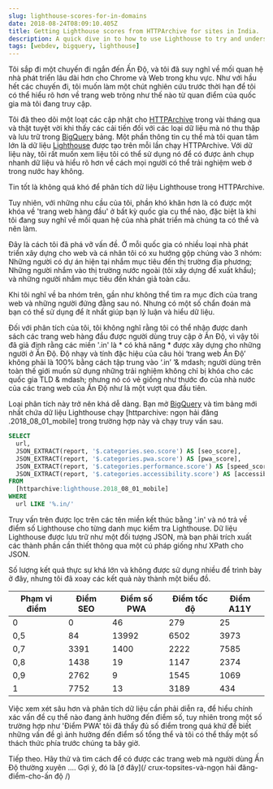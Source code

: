 ```yaml
---
slug: lighthouse-scores-for-in-domains
date: 2018-08-24T08:09:10.405Z
title: Getting Lighthouse scores from HTTPArchive for sites in India.
description: A quick dive in to how to use Lighthouse to try and understand how users in a country might experience the web.
tags: [webdev, bigquery, lighthouse]
---
```



Tôi sắp đi một chuyến đi ngắn đến Ấn Độ, và tôi đã suy nghĩ về mối quan hệ nhà phát triển lâu dài hơn cho Chrome và Web trong khu vực. Như với hầu hết các chuyến đi, tôi muốn làm một chút nghiên cứu trước thời hạn để tôi có thể hiểu rõ hơn về trang web trông như thế nào từ quan điểm của quốc gia mà tôi đang truy cập.

Tôi đã theo dõi một loạt các cập nhật cho [HTTPArchive](https://httparchive.org/) trong vài tháng qua và thật tuyệt vời khi thấy các cải tiến đối với các loại dữ liệu mà nó thu thập và lưu trữ trong [ BigQuery](https://github.com/HTTPArchive/legacy.httparchive.org/blob/master/docs/bigquery-gettingstarted.md) bảng. Một phần thông tin cụ thể mà tôi quan tâm lớn là dữ liệu [Lighthouse](https://developers.google.com/web/tools/lighthouse/) được tạo trên mỗi lần chạy HTTPArchive. Với dữ liệu này, tôi rất muốn xem liệu tôi có thể sử dụng nó để có được ảnh chụp nhanh dữ liệu và hiểu rõ hơn về cách mọi người có thể trải nghiệm web ở trong nước hay không.

Tin tốt là không quá khó để phân tích dữ liệu Lighthouse trong HTTPArchive.

Tuy nhiên, với những nhu cầu của tôi, phần khó khăn hơn là có được một khóa về 'trang web hàng đầu' ở bất kỳ quốc gia cụ thể nào, đặc biệt là khi tôi đang suy nghĩ về mối quan hệ của nhà phát triển mà chúng ta có thể và nên làm.

Đây là cách tôi đã phá vỡ vấn đề. Ở mỗi quốc gia có nhiều loại nhà phát triển xây dựng cho web và cá nhân tôi có xu hướng gộp chúng vào 3 nhóm: Những người có dự án hiện tại nhắm mục tiêu đến thị trường địa phương; Những người nhắm vào thị trường nước ngoài (tôi xây dựng để xuất khẩu); và những người nhắm mục tiêu đến khán giả toàn cầu.

Khi tôi nghĩ về ba nhóm trên, gần như không thể tìm ra mục đích của trang web và những người đứng đằng sau nó. Nhưng có một số chẩn đoán mà bạn có thể sử dụng để ít nhất giúp bạn lý luận và hiểu dữ liệu.

Đối với phân tích của tôi, tôi không nghĩ rằng tôi có thể nhận được danh sách các trang web hàng đầu được người dùng truy cập ở Ấn Độ, vì vậy tôi đã giả định rằng các miền '.in' là * có khả năng * được xây dựng cho những người ở Ấn Độ. Độ nhạy và tính đặc hiệu của câu hỏi ‘trang web Ấn Độ’ không phải là 100% bằng cách tập trung vào ‘.in’ ’& mdash; người dùng trên toàn thế giới muốn sử dụng những trải nghiệm không chỉ bị khóa cho các quốc gia TLD & mdash; nhưng nó có vẻ giống như thước đo của nhà nước của các trang web của Ấn Độ như là một vượt qua đầu tiên.

Loại phân tích này trở nên khá dễ dàng. Bạn mở [BigQuery](https://github.com/HTTPArchive/legacy.httparchive.org/blob/master/docs/bigquery-gettingstarted.md) và tìm bảng mới nhất chứa dữ liệu Lighthouse chạy [httparchive: ngọn hải đăng .2018_08_01_mobile] trong trường hợp này và chạy truy vấn sau.


```sql
SELECT
  url,
  JSON_EXTRACT(report, '$.categories.seo.score') AS [seo_score],
  JSON_EXTRACT(report, '$.categories.pwa.score') AS [pwa_score],
  JSON_EXTRACT(report, '$.categories.performance.score') AS [speed_score],
  JSON_EXTRACT(report, '$.categories.accessibility.score') AS [accessibility_score]
FROM
  [httparchive:lighthouse.2018_08_01_mobile]
WHERE
  url LIKE '%.in/'
```


Truy vấn trên được lọc trên các tên miền kết thúc bằng '.in' và nó trả về điểm số Lighthouse cho từng danh mục kiểm tra Lighthouse. Dữ liệu Lighthouse được lưu trữ như một đối tượng JSON, mà bạn phải trích xuất các thành phần cần thiết thông qua một cú pháp giống như XPath cho JSON.

Số lượng kết quả thực sự khá lớn và không được sử dụng nhiều để trình bày ở đây, nhưng tôi đã xoay các kết quả này thành một biểu đồ.

<table><thead><th> Phạm vi điểm </th><th> Điểm SEO </th><th> Điểm số PWA </th><th> Điểm tốc độ </th><th> Điểm A11Y </th></thead><tbody><tr><td> 0 </td><td> 0 </td><td> 46 </td><td> 279 </td><td> 25 </td></tr><tr><td> 0,5 </td><td> 84 </td><td> 13992 </td><td> 6502 </td><td> 3973 </td></tr><tr><td> 0,7 </td><td> 3391 </td><td> 1400 </td><td> 2222 </td><td> 7585 </td></tr><tr><td> 0,8 </td><td> 1438 </td><td> 19 </td><td> 1147 </td><td> 2374 </td></tr><tr><td> 0,9 </td><td> 2762 </td><td> 9 </td><td> 1545 </td><td> 1069 </td></tr><tr><td> 1 </td><td> 7752 </td><td> 13 </td><td> 3189 </td><td> 434 </td></tr></tbody></table>

Việc xem xét sâu hơn và phân tích dữ liệu cần phải diễn ra, để hiểu chính xác vấn đề cụ thể nào đang ảnh hưởng đến điểm số, tuy nhiên trong một số trường hợp như 'Điểm PWA' tôi đã thấy đủ số điểm trong quá khứ để biết những vấn đề gì ảnh hưởng đến điểm số tổng thể và tôi có thể thấy một số thách thức phía trước chúng ta bây giờ.

Tiếp theo. Hãy thử và tìm cách để có được các trang web mà người dùng Ấn Độ thường xuyên .... Gợi ý, đó là [ở đây](/ crux-topsites-và-ngọn hải đăng-điểm-cho-ấn độ /)